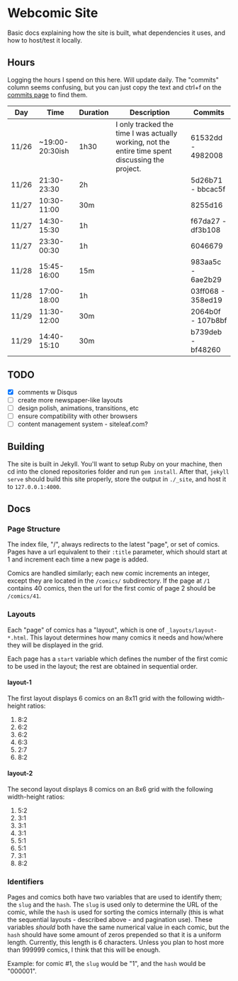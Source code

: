 # Webcomic Site

Basic docs explaining how the site is built, what dependencies it uses, and how to host/test it locally.

## Hours

Logging the hours I spend on this here. Will update daily. The "commits" column seems confusing, but you can just copy the text and ctrl+f on the [commits page](../../commits/master) to find them.

| Day | Time | Duration | Description | Commits |
|-----|------|----------|-------------|---------| 
| 11/26 | ~19:00-20:30ish | 1h30 | I only tracked the time I was actually working, not the entire time spent discussing the project. | 61532dd - 4982008 |
| 11/26 | 21:30-23:30  | 2h | | 5d26b71 - bbcac5f |
| 11/27 | 10:30-11:00 | 30m | | 8255d16 |
| 11/27 | 14:30-15:30 | 1h | | f67da27 - df3b108 |
| 11/27 | 23:30-00:30 | 1h | | 6046679 |
| 11/28 | 15:45-16:00 | 15m | | 983aa5c - 6ae2b29 |
| 11/28 | 17:00-18:00 | 1h | | 03ff068 - 358ed19 |
| 11/29 | 11:30-12:00 | 30m | | 2064b0f - 107b8bf |
| 11/29 | 14:40-15:10 | 30m | | b739deb - bf48260 |

## TODO

- [x] comments w Disqus
- [ ] create more newspaper-like layouts
- [ ] design polish, animations, transitions, etc
- [ ] ensure compatibility with other browsers
- [ ] content management system - siteleaf.com?

## Building

The site is built in Jekyll. You'll want to setup Ruby on your machine, then cd into the cloned repositories folder and run `gem install`. After that, `jekyll serve` should build this site properly, store the output in `./_site`, and host it to `127.0.0.1:4000`.

## Docs

### Page Structure

The index file, "/", always redirects to the latest "page", or set of comics. Pages have a url equivalent to their `:title` parameter, which should start at 1 and increment each time a new page is added.

Comics are handled similarly; each new comic increments an integer, except they are located in the `/comics/` subdirectory. If the page at `/1` contains 40 comics, then the url for the first comic of page 2 should be `/comics/41`.

### Layouts

Each "page" of comics has a "layout", which is one of `_layouts/layout-*.html`. This layout determines how many comics it needs and how/where they will be displayed in the grid.

Each page has a `start` variable which defines the number of the first comic to be used in the layout; the rest are obtained in sequential order.

#### layout-1

The first layout displays 6 comics on an 8x11 grid with the following width-height ratios:

  1. 8:2
  2. 6:2
  3. 6:2
  4. 6:3
  5. 2:7
  6. 8:2

#### layout-2

The second layout displays 8 comics on an 8x6 grid with the following width-height ratios:

  1. 5:2
  2. 3:1
  3. 3:1
  4. 3:1
  5. 5:1
  6. 5:1
  7. 3:1
  8. 8:2

### Identifiers

Pages and comics both have two variables that are used to identify them; the `slug` and the `hash`. The `slug` is used only to determine the URL of the comic, while the `hash` is used for sorting the comics internally (this is what the sequential layouts - described above - and pagination use). These variables _should_ both have the same numerical value in each comic, but the `hash` should have some amount of zeros prepended so that it is a uniform length. Currently, this length is 6 characters. Unless you plan to host more than 999999 comics, I think that this will be enough.

Example: for comic #1, the `slug` would be "1", and the `hash` would be "000001".
